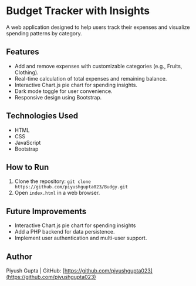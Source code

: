 # Budget Tracker with Insights

A web application designed to help users track their expenses and visualize spending patterns by category.

## Features
- Add and remove expenses with customizable categories (e.g., Fruits, Clothing).
- Real-time calculation of total expenses and remaining balance.
- Interactive Chart.js pie chart for spending insights.
- Dark mode toggle for user convenience.
- Responsive design using Bootstrap.

## Technologies Used
- HTML
- CSS
- JavaScript
- Bootstrap

## How to Run
1. Clone the repository: `git clone https://github.com/piyushgupta023/Budgy.git`
2. Open `index.html` in a web browser.

## Future Improvements
- Interactive Chart.js pie chart for spending insights
- Add a PHP backend for data persistence.
- Implement user authentication and multi-user support.

## Author
Piyush Gupta | GitHub: [https://github.com/piyushgupta023](https://github.com/piyushgupta023)
